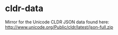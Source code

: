cldr-data
=========

Mirror for the Unicode CLDR JSON data found here:
http://www.unicode.org/Public/cldr/latest/json-full.zip
